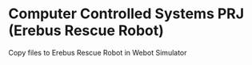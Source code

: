# Computer Controlled Systems PRJ (Erebus Rescue Robot)

Copy files to Erebus Rescue Robot in Webot Simulator
